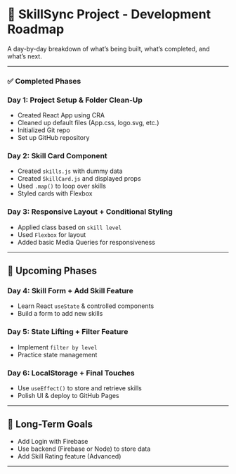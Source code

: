 # 📌 SkillSync Project - Development Roadmap

A day-by-day breakdown of what’s being built, what’s completed, and what’s next.

---

### ✅ Completed Phases

### Day 1: Project Setup & Folder Clean-Up
- Created React App using CRA
- Cleaned up default files (App.css, logo.svg, etc.)
- Initialized Git repo
- Set up GitHub repository

### Day 2: Skill Card Component
- Created `skills.js` with dummy data
- Created `SkillCard.js` and displayed props
- Used `.map()` to loop over skills
- Styled cards with Flexbox

### Day 3: Responsive Layout + Conditional Styling
- Applied class based on `skill level`
- Used `Flexbox` for layout
- Added basic Media Queries for responsiveness

---

## 🔨 Upcoming Phases

### Day 4: Skill Form + Add Skill Feature
- Learn React `useState` & controlled components
- Build a form to add new skills

### Day 5: State Lifting + Filter Feature
- Implement `filter by level`
- Practice state management

### Day 6: LocalStorage + Final Touches
- Use `useEffect()` to store and retrieve skills
- Polish UI & deploy to GitHub Pages

---

## 🧠 Long-Term Goals
- Add Login with Firebase
- Use backend (Firebase or Node) to store data
- Add Skill Rating feature (Advanced)

---

